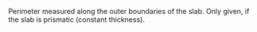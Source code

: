 Perimeter measured along the outer boundaries of the slab. Only given, if the slab is prismatic (constant thickness).